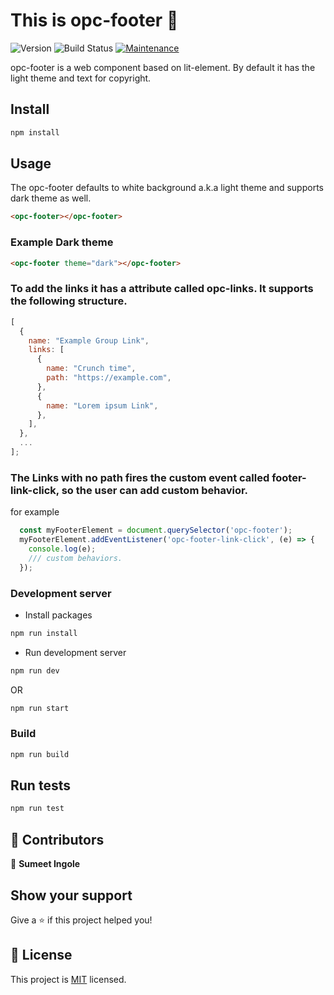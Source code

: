# This is opc-footer 👋

![Version](https://img.shields.io/badge/version-0.0.1-blue.svg?cacheSeconds=2592000)
![Build Status](https://travis-ci.org/dwyl/esta.svg?branch=master)
[![Maintenance](https://img.shields.io/badge/Maintained%3F-yes-green.svg)](https://github.com/1-Platform/op-components/graphs/commit-activity)

opc-footer is a web component based on lit-element. By default it has the light theme and text for copyright.

## Install

```sh
npm install
```

## Usage

The opc-footer defaults to white background a.k.a light theme and supports dark theme as well.

```html
<opc-footer></opc-footer>
```


### Example Dark theme

```html
<opc-footer theme="dark"></opc-footer>
```

### To add the links it has a attribute called opc-links. It supports the following structure.

```js
[
  {
    name: "Example Group Link",
    links: [
      {
        name: "Crunch time",
        path: "https://example.com",
      },
      {
        name: "Lorem ipsum Link",
      },
    ],
  },
  ...
];
```

### The Links with no path fires the custom event called footer-link-click, so the user can add custom behavior.

for example 
```js
  const myFooterElement = document.querySelector('opc-footer');
  myFooterElement.addEventListener('opc-footer-link-click', (e) => {
    console.log(e);
    /// custom behaviors.
  });
```

### Development server

- Install packages

```sh
npm run install
```

- Run development server

```sh
npm run dev
```

OR

```sh
npm run start
```

### Build

```sh
npm run build
```

## Run tests

```sh
npm run test
```

## 🤝 Contributors

👤 **Sumeet Ingole**

## Show your support

Give a ⭐️ if this project helped you!

## 📝 License

This project is [MIT](./LICENSE) licensed.

